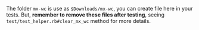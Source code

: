 
The folder `mx-wc` is use as `$Downloads/mx-wc`, you can create file here in your tests. But, **remember to remove these files after testing**, seeing `test/test_helper.rb#clear_mx_wc` method for more details.

